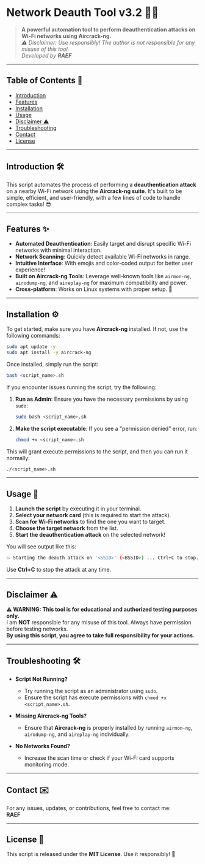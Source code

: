 # Network Deauth Tool v3.2 📡💥

> **A powerful automation tool to perform deauthentication attacks on Wi-Fi networks using Aircrack-ng.**  
> _⚠️ Disclaimer: Use responsibly! The author is not responsible for any misuse of this tool._  
> _Developed by **RAEF**_  

---

## Table of Contents 📑
- [Introduction](#introduction)
- [Features](#features)
- [Installation](#installation)
- [Usage](#usage)
- [Disclaimer ⚠️](#disclaimer-⚠️)
- [Troubleshooting](#troubleshooting)
- [Contact](#contact)
- [License](#license)

---

## Introduction 🛠️

This script automates the process of performing a **deauthentication attack** on a nearby Wi-Fi network using the **Aircrack-ng suite**. It's built to be simple, efficient, and user-friendly, with a few lines of code to handle complex tasks! 😎

---

## Features ✨

- **Automated Deauthentication**: Easily target and disrupt specific Wi-Fi networks with minimal interaction.
- **Network Scanning**: Quickly detect available Wi-Fi networks in range.
- **Intuitive Interface**: With emojis and color-coded output for better user experience! 
- **Built on Aircrack-ng Tools**: Leverage well-known tools like `airmon-ng`, `airodump-ng`, and `aireplay-ng` for maximum compatibility and power.
- **Cross-platform**: Works on Linux systems with proper setup. 🐧

---

## Installation ⚙️

To get started, make sure you have **Aircrack-ng** installed. If not, use the following commands:

```bash
sudo apt update -y
sudo apt install -y aircrack-ng
```

Once installed, simply run the script:

```bash
bash <script_name>.sh
```

If you encounter issues running the script, try the following:

1. **Run as Admin**: Ensure you have the necessary permissions by using `sudo`:

    ```bash
    sudo bash <script_name>.sh
    ```

2. **Make the script executable**: If you see a "permission denied" error, run:

    ```bash
    chmod +x <script_name>.sh
    ```

This will grant execute permissions to the script, and then you can run it normally:

```bash
./<script_name>.sh
```

---

## Usage 🚀

1. **Launch the script** by executing it in your terminal.
2. **Select your network card** (this is required to start the attack).
3. **Scan for Wi-Fi networks** to find the one you want to target.
4. **Choose the target network** from the list.
5. **Start the deauthentication attack** on the selected network!

You will see output like this:

```bash
💥 Starting the deauth attack on '<SSID>' (<BSSID>) ... Ctrl+C to stop.
```

Use **Ctrl+C** to stop the attack at any time.

---

## Disclaimer ⚠️

**⚠️ WARNING: This tool is for educational and authorized testing purposes only.**  
I am **NOT** responsible for any misuse of this tool. Always have permission before testing networks.  
**By using this script, you agree to take full responsibility for your actions.**

---

## Troubleshooting 🛠️

- **Script Not Running?**
  - Try running the script as an administrator using `sudo`.
  - Ensure the script has execute permissions with `chmod +x <script_name>.sh`.
  
- **Missing Aircrack-ng Tools?**
  - Ensure that **Aircrack-ng** is properly installed by running `airmon-ng`, `airodump-ng`, and `aireplay-ng` individually.
  
- **No Networks Found?**
  - Increase the scan time or check if your Wi-Fi card supports monitoring mode.

---

## Contact ✉️

For any issues, updates, or contributions, feel free to contact me:  
**RAEF**

---

## License 📜

This script is released under the **MIT License**. Use it responsibly! 🚨
